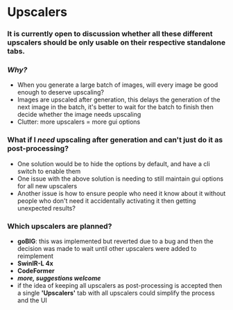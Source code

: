 # **Upscalers**

### It is currently open to discussion whether all these different **upscalers** should be only usable on their respective standalone tabs.

### _**Why?**_

* When you generate a large batch of images, will every image be good enough to deserve upscaling? 
* Images are upscaled after generation, this delays the generation of the next image in the batch, it's better to wait for the batch to finish then decide whether the image needs upscaling
* Clutter: more upscalers = more gui options

### What if I _need_ upscaling after generation and can't just do it as post-processing?

* One solution would be to hide the options by default, and have a cli switch to enable them
* One issue with the above solution is needing to still maintain gui options for all new upscalers
* Another issue is how to ensure people who need it know about it without people who don't need it accidentally activating it then getting unexpected results?

### Which upscalers are planned?

* **goBIG**: this was implemented but reverted due to a bug and then the decision was made to wait until other upscalers were added to reimplement
* **SwinIR-L 4x**
* **CodeFormer**
* _**more, suggestions welcome**_
* if the idea of keeping all upscalers as post-processing is accepted then a single **'Upscalers'** tab with all upscalers could simplify the process and the UI

